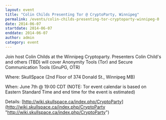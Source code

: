 ```yaml
---
layout: event
title: "Colin Childs Presenting Tor @ CryptoParty, Winnipeg"
permalink: /events/colin-childs-presenting-tor-cryptoparty-winnipeg-0
date: 2014-06-07
startdate: 2014-06-07
enddate: 2014-06-07
author: admin
category: event
---
```


Join host Colin Childs at the Winnipeg Cryptoparty. Presenters Colin Child's and others (TBD) will cover Anonymity Tools (Tor) and Secure Communication Tools (GnuPG, OTR)

Where: SkullSpace (2nd Floor of 374 Donald St., Winnipeg MB)

When: June 7th @ 19:00 CDT (NOTE: Tor event calendar is based on Eastern
Standard Time and end time for the event is estimated)

Details: [http://wiki.skullspace.ca/index.php/CryptoParty](http://wiki.skullspace.ca/index.php/CryptoParty "http://wiki.skullspace.ca/index.php/CryptoParty")

